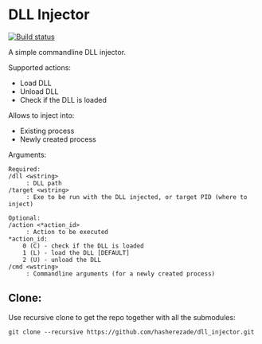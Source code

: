 # DLL Injector

[![Build status](https://ci.appveyor.com/api/projects/status/62n5oral9idn4jg5?svg=true)](https://ci.appveyor.com/project/hasherezade/dll-injector)

A simple commandline DLL injector.

Supported actions:
+ Load DLL
+ Unload DLL
+ Check if the DLL is loaded

Allows to inject into:
+ Existing process
+ Newly created process

Arguments:
```
Required:
/dll <wstring>
	 : DLL path
/target <wstring>
	 : Exe to be run with the DLL injected, or target PID (where to inject)

Optional:
/action <*action_id>
	 : Action to be executed
*action_id:
	0 (C) - check if the DLL is loaded
	1 (L) - load the DLL [DEFAULT]
	2 (U) - unload the DLL
/cmd <wstring>
	 : Commandline arguments (for a newly created process)
```

Clone:
-
Use recursive clone to get the repo together with all the submodules:
```console
git clone --recursive https://github.com/hasherezade/dll_injector.git
```
